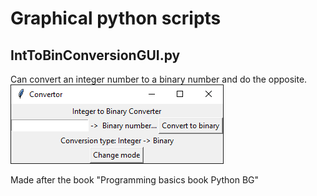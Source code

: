# Graphical python scripts

## IntToBinConversionGUI.py
Can convert an integer number to a binary number and do the opposite.
![img.png](IntToBinConversionGUI.png)

Made after the book "Programming basics book Python BG"